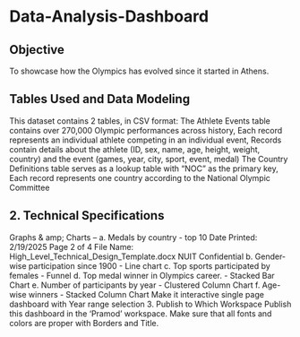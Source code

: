 # Data-Analysis-Dashboard
## Objective
To showcase how the Olympics has evolved since it started in Athens.
## Tables Used and Data Modeling
This dataset contains 2 tables, in CSV format: The Athlete Events table contains over 270,000 Olympic performances across history, Each record represents an individual athlete competing in an individual event, Records contain details about the athlete (ID, sex, name, age, height, weight, country) and the event (games, year, city, sport, event, medal) The Country Definitions table serves as a lookup table with “NOC” as the primary key, Each record represents one country according to the National Olympic Committee
## 2. Technical Specifications
Graphs & amp; Charts –
a. Medals by country - top 10
Date Printed: 2/19/2025 Page 2 of 4
File Name: High_Level_Technical_Design_Template.docx NUIT Confidential
b. Gender-wise participation since 1900 - Line chart
c. Top sports participated by females - Funnel
d. Top medal winner in Olympics career. - Stacked Bar Chart
e. Number of participants by year - Clustered Column Chart
f. Age-wise winners - Stacked Column Chart
Make it interactive single page dashboard with Year range selection
3. Publish to Which Workspace
 Publish this dashboard in the ‘Pramod’ workspace.
Make sure that all fonts and colors are proper with Borders and Title.
